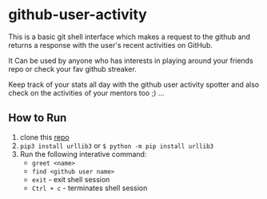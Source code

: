 # github-user-activity

This is a basic git shell interface which makes a request to the github and returns a response with the user's recent activities on GitHub.

It Can be used by anyone who has interests in playing around your friends repo or check your fav github streaker.

Keep track of your stats all day with the github user activity spotter and also check on the activities of your mentors too ;) ...

## How to Run
1. clone this [repo](https://github.com/Lawsonredeye/github-user-activity.git)
2. `pip3 install urllib3` or `$ python -m pip install urllib3`
3. Run the following interative command:
    - `greet <name>`
    - `find <github user name>`
    - `exit` - exit shell session 
    - `Ctrl + c` - terminates shell session
